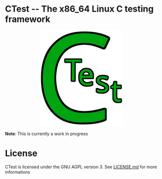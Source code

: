 # CTest -- The x86_64 Linux C testing framework

<p align="center">
    <img src="https://github.com/ef3d0c3e/ctest/raw/master/logo.png" alt="CTest logo">
</p>

**Note**: This is currently a work in progress

# License

CTest is licensed under the GNU AGPL version 3. See [LICENSE.md](./LICENSE.md) for more informations
